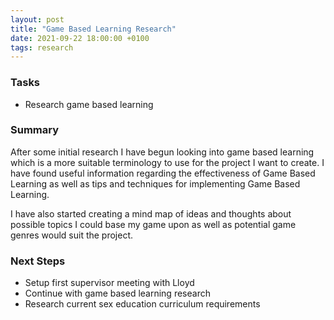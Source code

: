 ```yaml
---
layout: post
title: "Game Based Learning Research"
date: 2021-09-22 18:00:00 +0100
tags: research
---
```

### Tasks
- Research game based learning

### Summary
After some initial research I have begun looking into game based learning which is a more suitable terminology to use for the project I want to create. I have found useful information regarding the effectiveness of Game Based Learning as well as tips and techniques for implementing Game Based Learning.

I have also started creating a mind map of ideas and thoughts about possible topics I could base my game upon as well as potential game genres would suit the project.

### Next Steps
- Setup first supervisor meeting with Lloyd
- Continue with game based learning research
- Research current sex education curriculum requirements